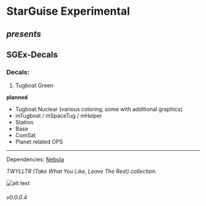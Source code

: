 # StarGuise Experimental
## *presents*
## SGEx-Decals

### Decals:
  1. Tugboat Green
  
  **planned**
  * Tugboat Nuclear (various coloring, some with additional graphics)
  * mTugboat / mSpaceTug / mHelper
  * Station
  * Base
  * ComSat
  * Planet related OPS

  ___
  
Dependencies: [Nebula](https://github.com/linuxgurugamer/NEBULA_Decals.)

*TWYLLTR (Take What You Like, Leave The Rest) collection.*

![alt text](https://github.com/zer0Kerbal/SGEx/blob/SGEx-Decals/Decals/TugBoat/00.png "TugBoat Green")
###### v0.0.0.4
